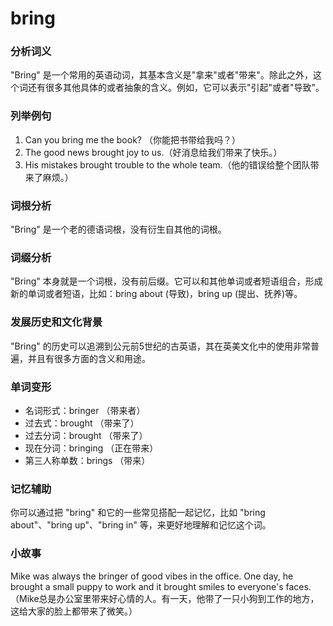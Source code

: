 # bring

### 分析词义

  

"Bring" 是一个常用的英语动词，其基本含义是"拿来"或者"带来"。除此之外，这个词还有很多其他具体的或者抽象的含义。例如，它可以表示"引起"或者"导致"。

  

### 列举例句

  

1.  Can you bring me the book? （你能把书带给我吗？）
2.  The good news brought joy to us.（好消息给我们带来了快乐。）
3.  His mistakes brought trouble to the whole team.（他的错误给整个团队带来了麻烦。）

  

### 词根分析

  

"Bring" 是一个老的德语词根，没有衍生自其他的词根。

  

### 词缀分析

  

"Bring" 本身就是一个词根，没有前后缀。它可以和其他单词或者短语组合，形成新的单词或者短语，比如：bring about (导致)，bring up (提出、抚养)等。

  

### 发展历史和文化背景

  

"Bring" 的历史可以追溯到公元前5世纪的古英语，其在英美文化中的使用非常普遍，并且有很多方面的含义和用途。

  

### 单词变形

  

*   名词形式：bringer （带来者）
*   过去式：brought （带来了）
*   过去分词：brought （带来了）
*   现在分词：bringing （正在带来）
*   第三人称单数：brings （带来）

  

### 记忆辅助

  

你可以通过把 "bring" 和它的一些常见搭配一起记忆，比如 "bring about"、"bring up"、"bring in" 等，来更好地理解和记忆这个词。

  

### 小故事

  

Mike was always the bringer of good vibes in the office. One day, he brought a small puppy to work and it brought smiles to everyone's faces. （Mike总是办公室里带来好心情的人。有一天，他带了一只小狗到工作的地方，这给大家的脸上都带来了微笑。）
